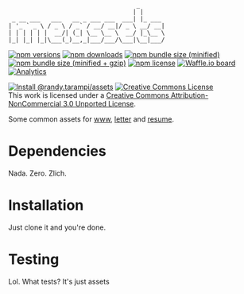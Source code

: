 ```
                                    _       
                                   | |      
 _ __ ___   ___   __ _ ___ ___  ___| |_ ___ 
| '_ ` _ \ / _ \ / _` / __/ __|/ _ \ __/ __|
| | | | | |  __/| (_| \__ \__ \  __/ |_\__ \
|_| |_| |_|\___(_)__,_|___/___/\___|\__|___/
```

[![npm versions](https://img.shields.io/npm/v/@randy.tarampi/assets.svg?style=flat-square)](https://www.npmjs.com/package/@randy.tarampi/assets) [![npm downloads](https://img.shields.io/npm/dt/@randy.tarampi/assets.svg?style=flat-square)](https://www.npmjs.com/package/@randy.tarampi/assets) [![npm bundle size (minified)](https://img.shields.io/bundlephobia/min/react.svg?style=flat-square)](https://www.npmjs.com/package/@randy.tarampi/assets) [![npm bundle size (minified + gzip)](https://img.shields.io/bundlephobia/minzip/react.svg?style=flat-square)](https://www.npmjs.com/package/@randy.tarampi/assets) [![npm license](https://img.shields.io/npm/l/@randy.tarampi/assets.svg?registry_uri=https%3A%2F%2Fregistry.npmjs.com&style=flat-square)](https://www.npmjs.com/package/@randy.tarampi/assets) [![Waffle.io board](https://badge.waffle.io/randytarampi/randytarampi.github.io.svg?columns=all&style=flat-square)](https://waffle.io/randytarampi/randytarampi.github.io) [![Analytics](https://ga-beacon.appspot.com/UA-50921068-1/github/randytarampi/me/tree/master/packages/asset?flat&useReferrer)](https://github.com/igrigorik/ga-beacon)

[![Install @randy.tarampi/assets](https://nodei.co/npm/@randy.tarampi/assets.png)](https://www.npmjs.com/package/@randy.tarampi/assets) <a rel="license" href="http://creativecommons.org/licenses/by-nc/3.0/"><img alt="Creative Commons License" style="border-width:0" src="https://i.creativecommons.org/l/by-nc/3.0/88x31.png" /></a><br />This work is licensed under a <a rel="license" href="http://creativecommons.org/licenses/by-nc/3.0/">Creative Commons Attribution-NonCommercial 3.0 Unported License</a>.

Some common assets for [www](../www), [letter](../letter) and [resume](../resume).

# Dependencies

Nada. Zero. Zlich.

# Installation

Just clone it and you're done.

# Testing

Lol. What tests? It's just assets
